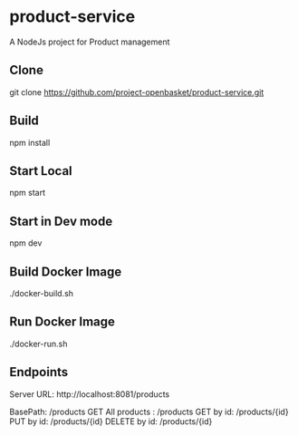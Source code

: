 # product-service
A NodeJs project for Product management

## Clone
git clone https://github.com/project-openbasket/product-service.git

## Build
npm install

## Start Local
npm start

## Start in Dev mode
npm dev

## Build Docker Image
./docker-build.sh

## Run Docker Image
./docker-run.sh


## Endpoints
Server URL:
http://localhost:8081/products

BasePath: /products
GET All products : /products
GET by id: /products/{id}
PUT by id: /products/{id}
DELETE by id: /products/{id}
